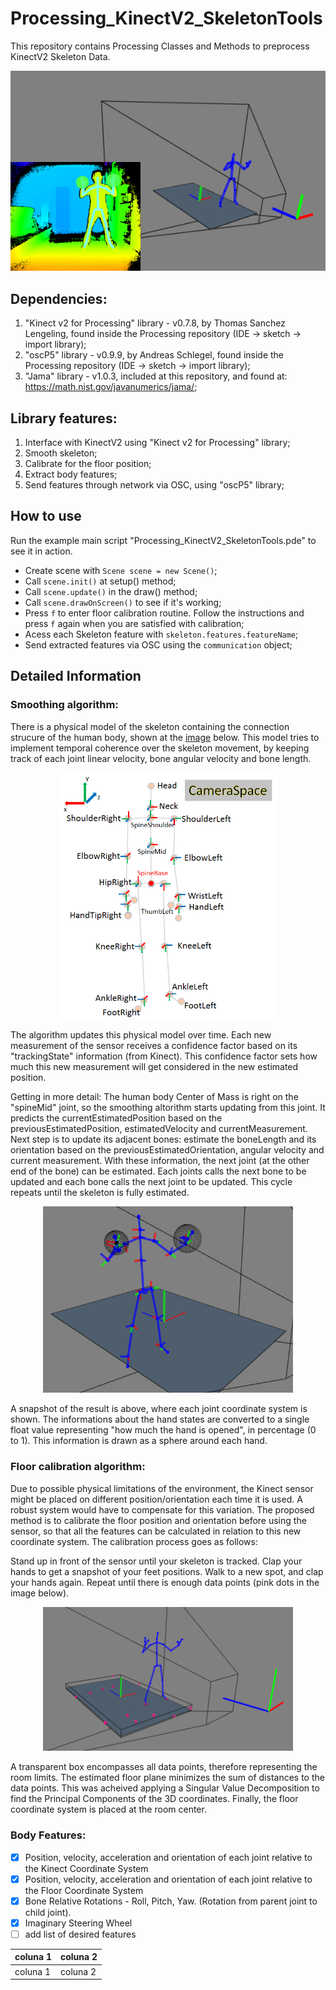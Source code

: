 # Processing_KinectV2_SkeletonTools

This repository contains Processing Classes and Methods to preprocess KinectV2 Skeleton Data.

<p align="center">
  <img src="Images/featured.png" width="600" title="Snaphot of the library in action">
</p>

## Dependencies:
  1) "Kinect v2 for Processing" library - v0.7.8, by Thomas Sanchez Lengeling, found inside the Processing repository (IDE -> sketch -> import library);
  2) "oscP5" library - v0.9.9, by Andreas Schlegel, found inside the Processing repository (IDE -> sketch -> import library);
  3) "Jama" library - v1.0.3, included at this repository, and found at: https://math.nist.gov/javanumerics/jama/;

## Library features:
  1) Interface with KinectV2 using "Kinect v2 for Processing" library;
  2) Smooth skeleton;
  3) Calibrate for the floor position;
  4) Extract body features;
  5) Send features through network via OSC, using "oscP5" library;

## How to use
  Run the example main script "Processing_KinectV2_SkeletonTools.pde" to see it in action.
  - Create scene with `Scene scene = new Scene()`;
  - Call `scene.init()` at setup() method;
  - Call `scene.update()` in the draw() method;
  - Call `scene.drawOnScreen()` to see if it's working;
  - Press `f` to enter floor calibration routine. Follow the instructions and press `f` again when you are satisfied with calibration;
  - Acess each Skeleton feature with `skeleton.features.featureName`;
  - Send extracted features via OSC using the `communication` object;

## Detailed Information
### Smoothing algorithm:
  There is a physical model of the skeleton containing the connection strucure of the human body, shown at the [image](https://social.msdn.microsoft.com/Forums/en-US/f2e6a544-705c-43ed-a0e1-731ad907b776/meaning-of-rotation-data-of-k4w-v2) below. This model tries to implement temporal coherence over the skeleton movement, by keeping track of each joint linear velocity, bone angular velocity and bone length.

<p align="center">
  <img src="Images/bones_coordinate_systems.png" width="350" title="Skeleton Structure and joint coordinate systems">
</p>

  The algorithm updates this physical model over time. Each new measurement of the sensor receives a confidence factor based on its "trackingState" information (from Kinect). This confidence factor sets how much this new measurement will get considered in the new estimated position.

  Getting in more detail: The human body Center of Mass is right on the "spineMid" joint, so the smoothing altorithm starts updating from this joint. It predicts the currentEstimatedPosition based on the previousEstimatedPosition, estimatedVelocity and currentMeasurement. Next step is to update its adjacent bones: estimate the boneLength and its orientation based on the previousEstimatedOrientation, angular velocity and current measurement. With these information, the next joint (at the other end of the bone) can be estimated. Each joints calls the next bone to be updated and each bone calls the next joint to be updated. This cycle repeats until the skeleton is fully estimated.

  <p align="center">
    <img src="Images/skeleton_joints_and_hands.png" width="400" title="Skeleton Joints and hands">
  </p>

  A snapshot of the result is above, where each joint coordinate system is shown. The informations about the hand states are converted to a single float value representing "how much the hand is opened", in percentage (0 to 1). This information is drawn as a sphere around each hand.

### Floor calibration algorithm:
  Due to possible physical limitations of the environment, the Kinect sensor might be placed on different position/orientation each time it is used. A robust system would have to compensate for this variation. The proposed method is to calibrate the floor position and orientation before using the sensor, so that all the features can be calculated in relation to this new coordinate system. The calibration process goes as follows:

  Stand up in front of the sensor until your skeleton is tracked. Clap your hands to get a snapshot of your feet positions. Walk to a new spot, and clap your hands again. Repeat until there is enough data points (pink dots in the image below).

  <p align="center">
    <img src="Images/floor_calibration.png" width="400" title="Snaphot of the floor calibration process">
  </p>

  A transparent box encompasses all data points, therefore representing the room limits. The estimated floor plane minimizes the sum of distances to the data points. This was acheived applying a Singular Value Decomposition to find the Principal Components of the 3D coordinates. Finally, the floor coordinate system is placed at the room center.

### Body Features:
  - [x] Position, velocity, acceleration and orientation of each joint relative to the Kinect Coordinate System
  - [x] Position, velocity, acceleration and orientation of each joint relative to the Floor Coordinate System
  - [x] Bone Relative Rotations - Roll, Pitch, Yaw. (Rotation from parent joint to child joint).
  - [x] Imaginary Steering Wheel
  - [ ] add list of desired features

coluna 1 | coluna 2
---------|---------
coluna 1 | coluna 2
